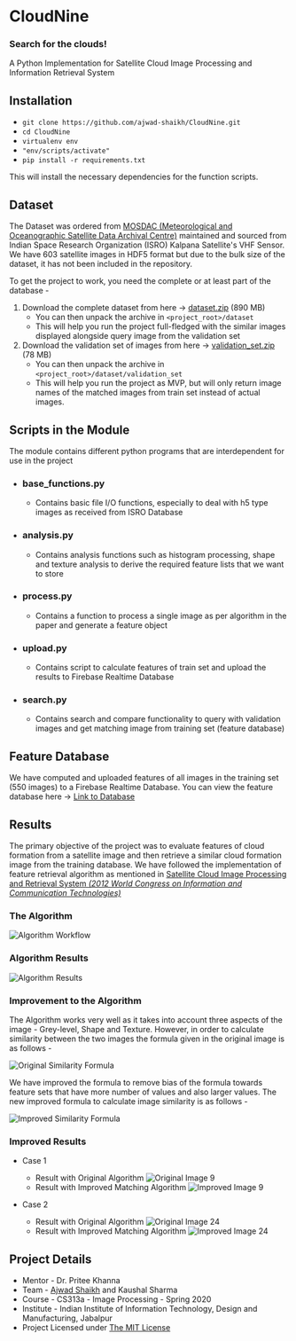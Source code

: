 # CloudNine 
### Search for the clouds!

A Python Implementation for Satellite Cloud Image Processing and Information Retrieval System

## Installation

- `git clone https://github.com/ajwad-shaikh/CloudNine.git`
- `cd CloudNine`
- `virtualenv env`
- `"env/scripts/activate"`
- `pip install -r requirements.txt`

This will install the necessary dependencies for the function scripts.

## Dataset

The Dataset was ordered from [MOSDAC (Meteorological and Oceanographic Satellite Data Archival Centre)](https://www.mosdac.gov.in/) maintained and sourced from Indian Space Research Organization (ISRO) Kalpana Satellite's VHF Sensor. We have 603 satellite images in HDF5 format but due to the bulk size of the dataset, it has not been included in the repository.

To get the project to work, you need the complete or at least part of the database - 
    
1. Download the complete dataset from here -> [dataset.zip](https://drive.google.com/file/d/1wjWE7kmlHOFMN8FYHZd01rhKtsmpvUUh/view?usp=sharing) (890 MB)
    - You can then unpack the archive in `<project_root>/dataset`
    - This will help you run the project full-fledged with the similar images displayed alongside query image from the validation set
2. Download the validation set of images from here -> [validation_set.zip](https://drive.google.com/file/d/12iaBgFLypnFJyy1DCQEjrm5WpckBc6q1/view?usp=sharing) (78 MB)
    - You can then unpack the archive in `<project_root>/dataset/validation_set`
    - This will help you run the project as MVP, but will only return image names of the matched images from train set instead of actual images.

## Scripts in the Module

The module contains different python programs that are interdependent for use in the project

- ### base_functions.py
    - Contains basic file I/O functions, especially to deal with h5 type images as received from ISRO Database
- ### analysis.py 
    - Contains analysis functions such as histogram processing, shape and texture analysis to derive the required feature lists that we want to store
- ### process.py
    - Contains a function to process a single image as per algorithm in the paper and generate a feature object
- ### upload.py
    - Contains script to calculate features of train set and upload the results to Firebase Realtime Database
- ### search.py
    - Contains search and compare functionality to query with validation images and get matching image from training set (feature database)

## Feature Database

We have computed and uploaded features of all images in the training set (550 images) to a Firebase Realtime Database. You can view the feature database here -> [Link to Database](https://odk-x-push.firebaseio.com/cloudNine.json)

## Results 

The primary objective of the project was to evaluate features of cloud formation from a satellite image and then retrieve a similar cloud formation image from the training database. We have followed the implementation of feature retrieval algorithm as mentioned in [Satellite Cloud Image Processing and Retrieval System *(2012 World Congress on Information and Communication Technologies)*](https://github.com/ajwad-shaikh/CloudNine/raw/master/gurve2012.pdf)

### The Algorithm

![Algorithm Workflow](https://raw.githubusercontent.com/ajwad-shaikh/CloudNine/master/static/Algorithm.png)

### Algorithm Results

![Algorithm Results](https://raw.githubusercontent.com/ajwad-shaikh/CloudNine/master/static/AlgorithmResult.png)

### Improvement to the Algorithm

The Algorithm works very well as it takes into account three aspects of the image - Grey-level, Shape and Texture. However, in order to calculate similarity between the two images the formula given in the original image is as follows -

![Original Similarity Formula](https://raw.githubusercontent.com/ajwad-shaikh/CloudNine/master/static/Original_Similarity.png)

We have improved the formula to remove bias of the formula towards feature sets that have more number of values and also larger values. The new improved formula to calculate image similarity is as follows -

![Improved Similarity Formula](https://raw.githubusercontent.com/ajwad-shaikh/CloudNine/master/static/Improved_Similarity.png)

### Improved Results 

- Case 1
    - Result with Original Algorithm
    ![Original Image 9](https://raw.githubusercontent.com/ajwad-shaikh/CloudNine/master/static/Image_9_Original.png)
    - Result with Improved Matching Algorithm
    ![Improved Image 9](https://raw.githubusercontent.com/ajwad-shaikh/CloudNine/master/static/Image_9_Improved.png)

- Case 2
    - Result with Original Algorithm 
    ![Original Image 24](https://raw.githubusercontent.com/ajwad-shaikh/CloudNine/master/static/Image_24_Original.png)
    - Result with Improved Matching Algorithm
    ![Improved Image 24](https://raw.githubusercontent.com/ajwad-shaikh/CloudNine/master/static/Image_24_Improved.png)


## Project Details
- Mentor - Dr. Pritee Khanna
- Team - [Ajwad Shaikh](https://ajwad-shaikh.github.io) and Kaushal Sharma
- Course - CS313a - Image Processing - Spring 2020
- Institute - Indian Institute of Information Technology, Design and Manufacturing, Jabalpur
- Project Licensed under [The MIT License](https://github.com/ajwad-shaikh/CloudNine/blob/master/LICENSE.md)